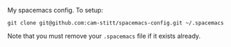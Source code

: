 My spacemacs config. To setup:

```
git clone git@github.com:cam-stitt/spacemacs-config.git ~/.spacemacs
```

Note that you must remove your `.spacemacs` file if it exists already.
